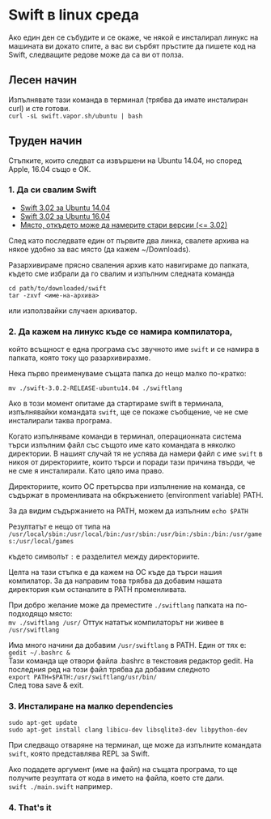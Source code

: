 # Swift в linux среда

Ако един ден се събудите и се окаже, че някой е инсталирал линукс на машината ви докато спите, а вас ви сърбят пръстите да пишете код на Swift, следващите редове може да са ви от полза.

## Лесен начин
Изпълнявате тази команда в терминал (трябва да имате инсталиран curl)
и сте готови.  
`curl -sL swift.vapor.sh/ubuntu | bash`

## Труден начин

Стъпките, които следват са извършени на Ubuntu 14.04, но според Apple, 16.04 също е OK.

### 1. Да си свалим Swift

* [Swift 3.02 за Ubuntu 14.04](https://swift.org/builds/swift-3.0.2-release/ubuntu1404/swift-3.0.2-RELEASE/swift-3.0.2-RELEASE-ubuntu14.04.tar.gz)
* [Swift 3.02 за Ubuntu 16.04](https://swift.org/builds/swift-3.0.2-release/ubuntu1604/swift-3.0.2-RELEASE/swift-3.0.2-RELEASE-ubuntu16.04.tar.gz)
* [Място, откъдето може да намерите стари версии (<= 3.02)](https://swift.org/download/#releases)

След като последвате един от първите два линка, свалете архива на някое удобно за вас място (да кажем ~/Downloads).

Разархивираме прясно сваления архив като навигираме до папката, където сме избрали да го свалим и изпълним следната команда
```
cd path/to/downloaded/swift
tar -zxvf <име-на-архивa>
```
или използвайки случаен архиватор.

### 2. Да кажем на линукс къде се намира компилатора,

който всъщност е една програма със звучното име `swift` и се намира в папката, която току що разархивирахме.

Нека първо преименуваме същата папка до нещо малко по-кратко:

`mv ./swift-3.0.2-RELEASE-ubuntu14.04 ./swiftlang`

Ако в този момент опитаме да стартираме swift в терминала, изпълнявайки командата `swift`, ще се покаже съобщение, че не сме инсталирали таква програма.  

Когато изпълняваме команди в терминал, операционната система търси изпълним файл със същото име като командата в няколко директории. В нашият случай тя не успява да намери файл с име `swift` в никоя от директориите, които търси и поради тази причина твърди, че не сме я инсталирали. Като цяло има право.  

Директориите, които ОС претърсва при изпълнение на команда, се съдържат в променливата на обкръжението (environment variable) PATH.  

За да видим съдържанието на PATH, можем да изпълним
`echo $PATH`

Резултатът е нещо от типа на
`/usr/local/sbin:/usr/local/bin:/usr/sbin:/usr/bin:/sbin:/bin:/usr/games:/usr/local/games`

където символът `:` е разделител между директориите.

Целта на тази стъпка е да кажем на ОС къде да търси нашия компилатор. За да направим това трябва да добавим нашата директория към останалите в PATH променливата.  

При добро желание може да преместите `./swiftlang` папката на по-подходящо място:  
`mv ./swiftlang /usr/`
Оттук нататък компилаторът ни живее в `/usr/swiftlang`

Има много начини да добавим `/usr/swiftlang` в PATH. Един от тях е:  
`gedit ~/.bashrc &`  
Тази команда ще отвори файла .bashrc в текстовия редактор gedit. На последния ред на този файл трябва да добавим следното  
`export PATH=$PATH:/usr/swiftlang/usr/bin/`  
След това save & exit.

### 3. Инсталиране на малко dependencies

```
sudo apt-get update
sudo apt-get install clang libicu-dev libsqlite3-dev libpython-dev
```

При следващо отваряне на терминал, ще може да изпълните командата `swift`, която представлява REPL за Swift.

Ако подадете аргумент (име на файл) на същата програма, то ще получите резултата от кода в името на файла, което сте дали.  
`swift ./main.swift` например.

### 4. That's it
